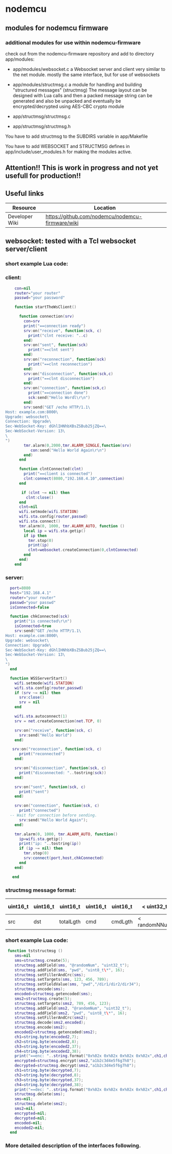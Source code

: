 # nodemcu

## modules for nodemcu firmware

### additional modules for use within nodemcu-firmware

check out from the nodemcu-firmware repository and add to directory app/modules:

- app/modules/websocket.c  a Websocket server and client very similar to the net module.
                           mostly the same interface, but for use of websockets

- app/modules/structmsg.c  a module for handling and building "structured messages" (structmsg)
                           The message layout can be designed with Lua calls and then a packed message string
                           can be generated and also be unpacked 
                           and eventually be encrypted/decrypted using AES-CBC crypto module
- app/structmsg/structmsg.c
- app/structmsg/structmsg.h

You have to add structmsg to the SUBDIRS variable in app/Makefile

You have to add WEBSOCKET and STRUCTMSG defines in app/include/user_modules.h 
for making the modules active.

## Attention!! This is work in progress and not yet usefull for production!!

## Useful links

| Resource | Location |
| -------------- | -------------- |
| Developer Wiki       | https://github.com/nodemcu/nodemcu-firmware/wiki |

## websocket: tested with a Tcl websocket server/client

### short example Lua code:

### client:

```lua
    con=nil
    router="your router"
    passwd="your password"

    function startTheWsClient()

      function connection(srv)
        con=srv
        print("==connection ready")
        srv:on("receive", function(sck, c)
          print("clnt receive: "..c)
        end)
        srv:on("sent", function(sck)
          print("==clnt sent")
        end)
        srv:on("reconnection", function(sck)
          print("==clnt reconnection")
        end)
        srv:on("disconnection", function(sck,c)
          print("==clnt disconnection")
        end)
        srv:on("connection", function(sck,c)
          print("==connection done")
          sck:send("Hello Wordl\r\n")
        end)
        srv:send("GET /echo HTTP/1.1\
Host: example.com:8000\
Upgrade: websocket\
Connection: Upgrade\
Sec-WebSocket-Key: dGhlIHNhbXBsZSBub25jZQ==\
Sec-WebSocket-Version: 13\
\
")
        tmr.alarm(0,2000,tmr.ALARM_SINGLE,function(srv)
           con:send("Hello World Again\r\n")
        end)
      end

      function clntConnected(clnt)
        print("==client is connected")
        clnt:connect(8080,"192.168.4.10",connection)
      end

       if (clnt ~= nil) then
         clnt:close()
      end
      clnt=nil
      wifi.setmode(wifi.STATION)
      wifi.sta.config(router,passwd)
      wifi.sta.connect()
      tmr.alarm(0, 1000, tmr.ALARM_AUTO, function ()
        local ip = wifi.sta.getip()
        if ip then
          tmr.stop(0)
          print(ip)
          clnt=websocket.createConnection(0,clntConnected)
        end
      end)
    end
```

### server:

```lua
  port=8080
  host="192.168.4.1"
  router="your router"
  passwd="your passwd"
  isConnected=false

  function chkConnected(sck)
    print("is connected\r\n")
    isConnected=true
    srv:send("GET /echo HTTP/1.1\
Host: example.com:8000\
Upgrade: websocket\
Connection: Upgrade\
Sec-WebSocket-Key: dGhlIHNhbXBsZSBub25jZQ==\
Sec-WebSocket-Version: 13\
\
")
  end

  function WSSServerStart()
    wifi.setmode(wifi.STATION)
    wifi.sta.config(router,passwd)
    if (srv ~= nil) then
      srv:close()
      srv = nil
    end

    wifi.sta.autoconnect(1)
    srv = net.createConnection(net.TCP, 0)

    srv:on("receive", function(sck, c)
      srv:send("Hello World")
    end)

   srv:on("reconnection", function(sck, c)
      print("reconnected")
    end)

    srv:on("disconnection", function(sck, c)
      print("disconnected: "..tostring(sck))
    end)

    srv:on("sent", function(sck, c)
      print("sent")
    end)

    srv:on("connection", function(sck, c)
      print("connected")
  -- Wait for connection before sending.
      srv:send("Hello World Again");
    end)

    tmr.alarm(0, 1000, tmr.ALARM_AUTO, function()
      ip=wifi.sta.getip()
      print("ip: "..tostring(ip))
      if (ip ~= nil) then
        tmr.stop(0)
        srv:connect(port,host,chkConnected)
      end
    end)

   end
```


### structmsg message format:

| uint16\_t | uint16\_t | uint16\_t  | uint16\_t | uint16\_t | \< uint32\_t   | uint8\_t\* | uint8\_t\* | ... \> | uint8\_t\* | uint16\_t |
| ---------- | ---------- | ---------- | ---------- | ---------- | ---------- | ---------- | ---------- | ---------- | ---------- | ---------- |
|   src    |   dst    | totalLgth |    cmd   | cmdLgth  | < randomNNum |   fld1    |   fld2    | ... > | filler   |   crc     |

### short example Lua code:

```lua
 function tststructmsg ()
    sms=nil
    sms=structmsg.create(5);
    structmsg.addField(sms, "@randomNum", "uint32_t");
    structmsg.addField(sms, "pwd", "uint8_t\*", 16);
    structmsg.setFillerAndCrc(sms);
    structmsg.setTargets(sms, 123, 456, 789);
    structmsg.setFieldValue(sms, "pwd","/dir1/dir2/dir34");
    structmsg.encode(sms);
    encoded=structmsg.getencoded(sms);
    sms2=structmsg.create(5);
    structmsg.setTargets(sms2, 789, 456, 123);
    structmsg.addField(sms2, "@randomNum", "uint32_t");
    structmsg.addField(sms2, "pwd", "uint8_t\*", 16);
    structmsg.setFillerAndCrc(sms2);
    structmsg.decode(sms2,encoded);
    structmsg.encode(sms2);
    encoded2=structmsg.getencoded(sms2);
    ch1=string.byte(encoded2,7);
    ch2=string.byte(encoded2,8);
    ch3=string.byte(encoded2,37);
    ch4=string.byte(encoded2,38);
    print("==enc: "..string.format("0x%02x 0x%02x 0x%02x 0x%02x",ch1,ch2,ch3,ch4));
    encrypted=structmsg.encrypt(sms2,"a1b2c3d4e5f6g7h8");
    decrypted=structmsg.decrypt(sms2,"a1b2c3d4e5f6g7h8");
    ch1=string.byte(decrypted,7);
    ch2=string.byte(decrypted,8);
    ch3=string.byte(decrypted,37);
    ch4=string.byte(decrypted,38);
    print("==dec: "..string.format("0x%02x 0x%02x 0x%02x 0x%02x",ch1,ch2,ch3,ch4));
    structmsg.delete(sms);
    sms=nil;
    structmsg.delete(sms2);
    sms2=nil;
    encrypted=nil;
    decrypted=nil;
    encoded=nil;
    encoded2=nil;
  end 
```

### More detailed description of the interfaces following.
